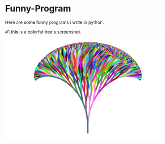 # Funny-Program
Here are some funny programs i write in python.

#1.this is a colorful tree's screenshot.


![image](https://github.com/Soyn/Funny-Program/raw/master/screenshots/ColorfulTree.png)
                                              
